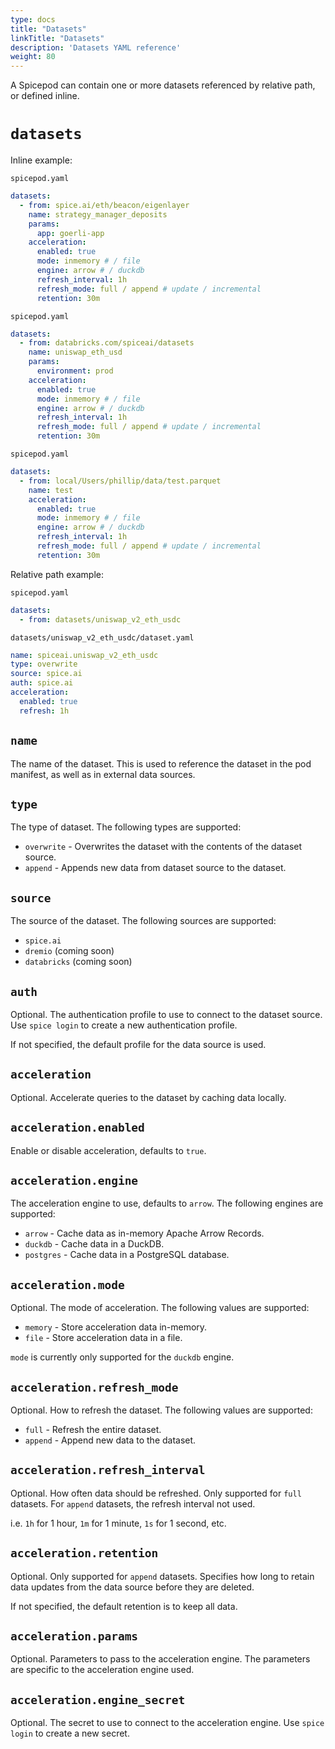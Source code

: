 ```yaml
---
type: docs
title: "Datasets"
linkTitle: "Datasets"
description: 'Datasets YAML reference'
weight: 80
---
```


A Spicepod can contain one or more datasets referenced by relative path, or defined inline.

# `datasets`

Inline example:

`spicepod.yaml`
```yaml
datasets:
  - from: spice.ai/eth/beacon/eigenlayer
    name: strategy_manager_deposits
    params:
      app: goerli-app
    acceleration:
      enabled: true
      mode: inmemory # / file
      engine: arrow # / duckdb
      refresh_interval: 1h
      refresh_mode: full / append # update / incremental
      retention: 30m
```

`spicepod.yaml`
```yaml
datasets:
  - from: databricks.com/spiceai/datasets
    name: uniswap_eth_usd
    params:
      environment: prod
    acceleration:
      enabled: true
      mode: inmemory # / file
      engine: arrow # / duckdb
      refresh_interval: 1h
      refresh_mode: full / append # update / incremental
      retention: 30m
```

`spicepod.yaml`
```yaml
datasets:
  - from: local/Users/phillip/data/test.parquet
    name: test
    acceleration:
      enabled: true
      mode: inmemory # / file
      engine: arrow # / duckdb
      refresh_interval: 1h
      refresh_mode: full / append # update / incremental
      retention: 30m
```

Relative path example:

`spicepod.yaml`
```yaml
datasets:
  - from: datasets/uniswap_v2_eth_usdc
```

`datasets/uniswap_v2_eth_usdc/dataset.yaml`
```yaml
name: spiceai.uniswap_v2_eth_usdc
type: overwrite
source: spice.ai
auth: spice.ai
acceleration:
  enabled: true
  refresh: 1h
```

## `name`

The name of the dataset. This is used to reference the dataset in the pod manifest, as well as in external data sources.

## `type`

The type of dataset. The following types are supported:

- `overwrite` - Overwrites the dataset with the contents of the dataset source.
- `append` - Appends new data from dataset source to the dataset.

## `source`

The source of the dataset. The following sources are supported:

- `spice.ai`
- `dremio` (coming soon)
- `databricks` (coming soon)

## `auth`

Optional. The authentication profile to use to connect to the dataset source. Use `spice login` to create a new authentication profile.

If not specified, the default profile for the data source is used.

## `acceleration`

Optional. Accelerate queries to the dataset by caching data locally.

## `acceleration.enabled`

Enable or disable acceleration, defaults to `true`.

## `acceleration.engine`

The acceleration engine to use, defaults to `arrow`. The following engines are supported:

  - `arrow` - Cache data as in-memory Apache Arrow Records.
  - `duckdb` - Cache data in a DuckDB.
  - `postgres` - Cache data in a PostgreSQL database.

## `acceleration.mode`

Optional. The mode of acceleration. The following values are supported:

  - `memory` - Store acceleration data in-memory.
  - `file` - Store acceleration data in a file.

`mode` is currently only supported for the `duckdb` engine.

## `acceleration.refresh_mode`

Optional. How to refresh the dataset. The following values are supported:

  - `full` - Refresh the entire dataset.
  - `append` - Append new data to the dataset.

## `acceleration.refresh_interval`

Optional. How often data should be refreshed. Only supported for `full` datasets. For `append` datasets, the refresh interval not used.

i.e. `1h` for 1 hour, `1m` for 1 minute, `1s` for 1 second, etc.

## `acceleration.retention`

Optional. Only supported for `append` datasets. Specifies how long to retain data updates from the data source before they are deleted.

If not specified, the default retention is to keep all data.

## `acceleration.params`

Optional. Parameters to pass to the acceleration engine. The parameters are specific to the acceleration engine used.

## `acceleration.engine_secret`

Optional. The secret to use to connect to the acceleration engine. Use `spice login` to create a new secret.
